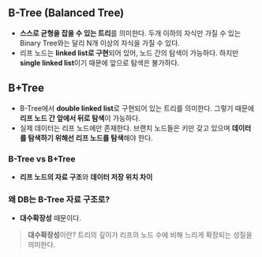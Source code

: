 ## B-Tree (Balanced Tree)
- **스스로 균형을 잡을 수 있는 트리**를 의미한다. 두개 이하의 자식만 가질 수 있는 Binary Tree와는 달리 N개 이상의 자식을 가질 수 있다.
- 리프 노드는 **linked list로 구현**되어 있어, 노드 간의 탐색이 가능하다. 하지만 **single linked list**이기 때문에 앞으로 탐색은 불가하다.

## B+Tree
- B-Tree에서 **double linked list**로 구현되어 있는 트리를 의미한다. 그렇기 때문에 **리프 노드 간 앞에서 뒤로 탐색**이 가능하다.
- 실제 데이터는 리프 노드에만 존재한다. 브랜치 노드들은 키만 갖고 있으며 **데이터를 탐색하기 위해선 리프 노드를 탐색**해야 한다.

### B-Tree vs B+Tree
- **리프 노드의 자료 구조**와 **데이터 저장 위치 차이**

### 왜 DB는 B-Tree 자료 구조로?
- **대수확장성** 때문이다.

>**대수확장성**이란?
>트리의 깊이가 리프의 노드 수에 비해 느리게 확장되는 성질을 의미한다.